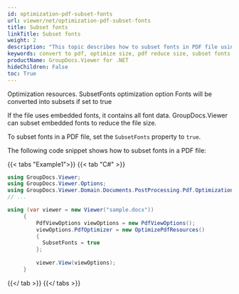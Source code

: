 ```yaml
---
id: optimization-pdf-subset-fonts
url: viewer/net/optimization-pdf-subset-fonts
title: Subset fonts
linkTitle: Subset fonts
weight: 2
description: "This topic describes how to subset fonts in PDF file using the GroupDocs.Viewer .NET API (C#)."
keywords: convert to pdf, optimize size, pdf reduce size, subset fonts
productName: GroupDocs.Viewer for .NET
hideChildren: False
toc: True
---
```

Optimization resources. SubsetFonts optimization option
Fonts will be converted into subsets if set to true

If the file uses embedded fonts, it contains all font data. GroupDocs.Viewer can subset embedded fonts to reduce the file size.

To subset fonts in a PDF file, set the `SubsetFonts` property to `true`.

The following code snippet shows how to subset fonts in a PDF file:

{{< tabs "Example1">}}
{{< tab "C#" >}}
```csharp
using GroupDocs.Viewer;
using GroupDocs.Viewer.Options;
using GroupDocs.Viewer.Domain.Documents.PostProcessing.Pdf.Optimization;
// ...

using (var viewer = new Viewer("sample.docx"))
     {
         PdfViewOptions viewOptions = new PdfViewOptions();
         viewOptions.PdfOptimizer = new OptimizePdfResources()
         {
           SubsetFonts = true
         };
     
         viewer.View(viewOptions);
     }
```
{{</ tab >}}
{{</ tabs >}}

